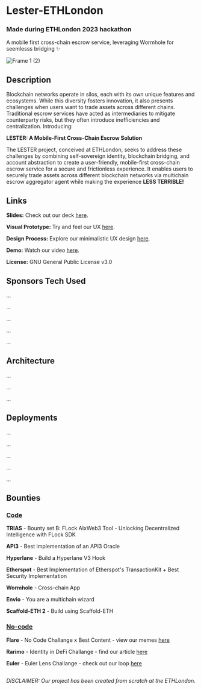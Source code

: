 # Lester-ETHLondon
### Made during ETHLondon 2023 hackathon
A mobile first cross-chain escrow service, leveraging Wormhole for seemlesss bridging ✨

![Frame 1 (2)](https://github.com/JustAnotherDevv/EthLondon-2023/assets/101796507/10798ba4-2921-46d4-b86d-c367daff10d3)

## Description
Blockchain networks operate in silos, each with its own unique features and ecosystems. While this diversity fosters innovation, it also presents challenges when users want to trade assets across different chains. Traditional escrow services have acted as intermediaries to mitigate counterparty risks, but they often introduce inefficiencies and centralization. Introducing:

**LESTER: A Mobile-First Cross-Chain Escrow Solution**

The LESTER project, conceived at ETHLondon, seeks to address these challenges by combining self-sovereign identity, blockchain bridging, and account abstraction to create a user-friendly, mobile-first cross-chain escrow service for a secure and frictionless experience. It enables users to securely trade assets across different blockchain networks via multichain escrow aggregator agent while making the experience **LESS TERRIBLE!**

## Links
**Slides:** Check out our deck [here](https://github.com/JustAnotherDevv/EthLondon-2023/blob/main/SLIDES.md).

**Visual Prototype:** Try and feel our UX [here](https://www.figma.com/proto/yMeenj75p2KI0dEoQ3ClOB/Wireframe?type=design&node-id=23-1259&t=IIE536k717Ey4Lnj-0&scaling=scale-down&page-id=0%3A1&starting-point-node-id=23%3A1259&prev-org-id=external-teams).

**Design Process:** Explore our minimalistic UX design [here](https://www.figma.com/file/yMeenj75p2KI0dEoQ3ClOB/Wireframe?type=design&node-id=23%3A1259&mode=design&t=IIE536k717Ey4Lnj-1).

**Demo:** Watch our video [here]().

**License:** GNU General Public License v3.0

## Sponsors Tech Used
...

...

...

...

...

## Architecture
...

...

...

## Deployments
...

...

...

...

...

## Bounties
### <ins>Code</ins>
**TRIAS** - Bounty set B: FLock AIxWeb3 Tool - Unlocking Decentralized Intelligence with FLock SDK

**API3** - Best implementation of an API3 Oracle

**Hyperlane** - Build a Hyperlane V3 Hook

**Etherspot** - Best Implementation of Etherspot's TransactionKit + Best Security Implementation

**Wormhole** - Cross-chain App

**Envio** - You are a multichain wizard

**Scaffold-ETH 2** - Build using Scaffold-ETH

### <ins>No-code</ins>

**Flare** - No Code Challange x Best Content - view our memes [here](https://github.com/JustAnotherDevv/EthLondon-2023/blob/main/UHMM.md)

**Rarimo** - Identity in DeFi Challange - find our article [here](https://github.com/JustAnotherDevv/EthLondon-2023/blob/main/ARTICLE.md)

**Euler** - Euler Lens Challange - check out our loop [here](https://github.com/JustAnotherDevv/EthLondon-2023/blob/main/GIF.md)

##

_DISCLAIMER: Our project has been created from scratch at the ETHLondon._
